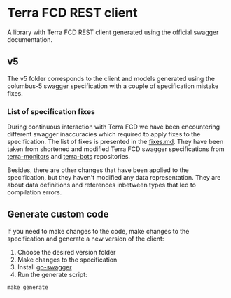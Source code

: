 # Terra FCD REST client

A library with Terra FCD REST client generated using the official swagger documentation.

## v5

The v5 folder corresponds to the client and models generated using the columbus-5 swagger specification with a couple of specification mistake fixes.

### List of specification fixes

During continuous interaction with Terra FCD we have been encountering different swagger inaccuracies which required to apply fixes to the specification. The list of fixes is presented in the [fixes.md](https://github.com/lidofinance/terra-fcd-rest-client/blob/master/fixes.md). They have been taken from shortened and modified Terra FCD swagger specifications from [terra-monitors](https://github.com/lidofinance/terra-monitors) and [terra-bots](https://github.com/lidofinance/terra-bots) repositories.

Besides, there are other changes that have been applied to the specification, but they haven't modified any data representation. They are about data definitions and references inbetween types that led to compilation errors.

## Generate custom code

If you need to make changes to the code, make changes to the specification and generate a new version of the client:
1. Choose the desired version folder
2. Make changes to the specification
3. Install [go-swagger](https://github.com/go-swagger/go-swagger)
4. Run the generate script:
```
make generate
```
